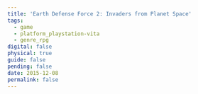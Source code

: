 ```yaml
---
title: 'Earth Defense Force 2: Invaders from Planet Space'
tags:
  - game
  - platform_playstation-vita
  - genre_rpg
digital: false
physical: true
guide: false
pending: false
date: 2015-12-08
permalink: false
---
```

